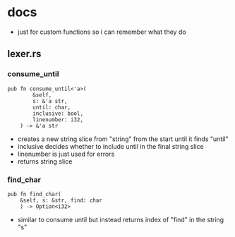 # docs
* just for custom functions so i can remember what they do

## lexer.rs
### consume_until
    pub fn consume_until<'a>(
            &self,
            s: &'a str,
            until: char,
            inclusive: bool,
            linenumber: i32,
        ) -> &'a str 
* creates a new string slice from "string" from the start until it finds "until"
* inclusive decides whether to include until in the final string slice
* linenumber is just used for errors
* returns string slice

### find_char
    pub fn find_char(
        &self, s: &str, find: char
        ) -> Option<i32> 
* similar to consume until but instead returns index of "find" in the string "s"

